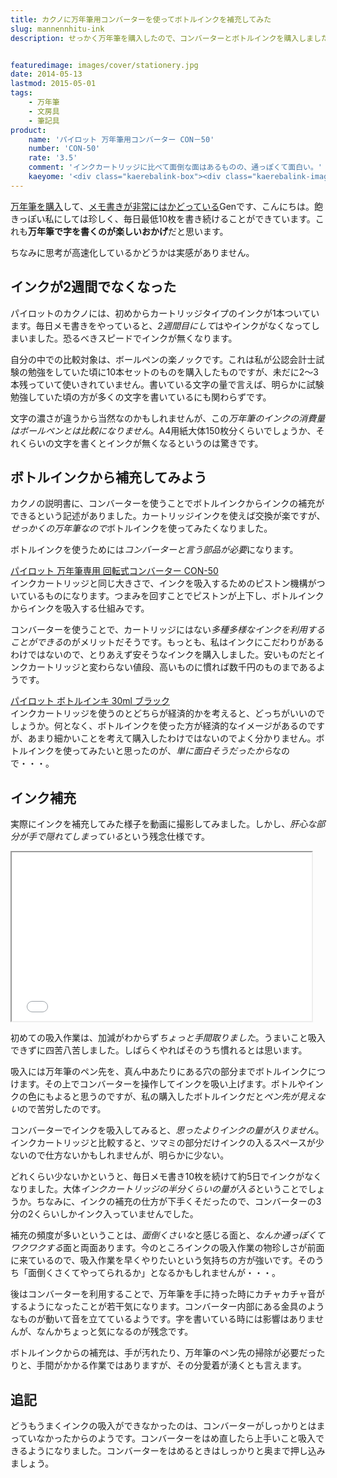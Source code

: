 ```yaml
---
title: カクノに万年筆用コンバーターを使ってボトルインクを補充してみた
slug: mannennhitu-ink
description: せっかく万年筆を購入したので、コンバーターとボトルインクを購入しました。初めてのインク吸入作業は加減がわからず苦労しました。手が汚れたり、インクを補充する手間が多くて面倒くさく感じることもありますが、通っぽい感じが味わえます。


featuredimage: images/cover/stationery.jpg
date: 2014-05-13
lastmod: 2015-05-01
tags: 
    - 万年筆
    - 文房具
    - 筆記具
product:
    name: 'パイロット 万年筆用コンバーター CON－50'
    number: 'CON-50'
    rate: '3.5'
    comment: 'インクカートリッジに比べて面倒な面はあるものの、通っぽくて面白い。'
    kaeyome: '<div class="kaerebalink-box"><div class="kaerebalink-image"><a href="https://www.amazon.co.jp/exec/obidos/ASIN/B0016YWJZ8/illusionspace-22/ref=nosim/" rel="nofollow" target="_blank"><img src="https://ecx.images-amazon.com/images/I/21ASgLWiHKL._SL160_.jpg" style="border: none;" /></a></div><div class="kaerebalink-info"><div class="kaerebalink-name"><a href="https://www.amazon.co.jp/exec/obidos/ASIN/B0016YWJZ8/illusionspace-22/ref=nosim/" rel="nofollow" target="_blank">パイロット 万年筆用コンバーター CON－50</a><div class="kaerebalink-powered-date">posted with <a href="https://kaereba.com" rel="nofollow" target="_blank">カエレバ</a></div></div><div class="kaerebalink-detail"> パイロット     </div><div class="kaerebalink-link1"><div class="shoplinkamazon"><a href="https://www.amazon.co.jp/gp/search?keywords=CON%81%7C50&__mk_ja_JP=%83J%83%5E%83J%83i&tag=illusionspace-22" rel="nofollow" target="_blank" title="アマゾン" >Amazonで購入</a></div><div class="shoplinkrakuten"><a href="https://hb.afl.rakuten.co.jp/hgc/0e95387f.f2aef20d.0e953880.25e412bd/?pc=http%3A%2F%2Fsearch.rakuten.co.jp%2Fsearch%2Fmall%2FCON%25EF%25BC%258D50%2F-%2Ff.1-p.1-s.1-sf.0-st.A-v.2%3Fx%3D0%26scid%3Daf_ich_link_urltxt%26m%3Dhttp%3A%2F%2Fm.rakuten.co.jp%2F" rel="nofollow" target="_blank" title="楽天市場" >楽天市場で購入</a></div></div></div><div class="booklink-footer" style="clear: left"></div></div>'
---
```


<a href="https://wantit.gcreate.jp/kakuno/" title="パイロットカクノ、これは確かに書くのが楽しくなる筆記具だ">万年筆を購入</a>して、<a href="https://wantit.gcreate.jp/zerosecondthinking/" title="ゼロ秒思考で頭の体操">メモ書きが非常にはかどっている</a>Genです、こんにちは。飽きっぽい私にしては珍しく、毎日最低10枚を書き続けることができています。これも<strong>万年筆で字を書くのが楽しいおかげ</strong>だと思います。

ちなみに思考が高速化しているかどうかは実感がありません。


## インクが2週間でなくなった


パイロットのカクノには、初めからカートリッジタイプのインクが1本ついています。毎日メモ書きをやっていると、<em>2週間目にして</em>はやインクがなくなってしまいました。恐るべきスピードでインクが無くなります。

自分の中での比較対象は、ボールペンの楽ノックです。これは私が公認会計士試験の勉強をしていた頃に10本セットのものを購入したものですが、未だに2〜3本残っていて使いきれていません。書いている文字の量で言えば、明らかに試験勉強していた頃の方が多くの文字を書いているにも関わらずです。

文字の濃さが違うから当然なのかもしれませんが、この<em>万年筆のインクの消費量はボールペンとは比較になりません</em>。A4用紙大体150枚分くらいでしょうか、それくらいの文字を書くとインクが無くなるというのは驚きです。


## ボトルインクから補充してみよう


カクノの説明書に、コンバーターを使うことでボトルインクからインクの補充ができるという記述がありました。カートリッジインクを使えば交換が楽ですが、<em>せっかくの万年筆なので</em>ボトルインクを使ってみたくなりました。

ボトルインクを使うためには<em>コンバーターと言う部品が必要</em>になります。

<div data-role="amazonjs" data-asin="B0018HGKNU" data-locale="JP" data-tmpl="" data-img-size="" class="asin_B0018HGKNU_JP_ amazonjs_item"><div class="amazonjs_indicator"><span class="amazonjs_indicator_img"></span><a class="amazonjs_indicator_title" href="#">パイロット 万年筆専用 回転式コンバーター CON-50</a><span class="amazonjs_indicator_footer"></span></div></div>
インクカートリッジと同じ大きさで、インクを吸入するためのピストン機構がついているものになります。つまみを回すことでピストンが上下し、ボトルインクからインクを吸入する仕組みです。

コンバーターを使うことで、カートリッジにはない<em>多種多様なインクを利用することができる</em>のがメリットだそうです。もっとも、私はインクにこだわりがあるわけではないので、とりあえず安そうなインクを購入しました。安いものだとインクカートリッジと変わらない値段、高いものに慣れば数千円のものまであるようです。

<div data-role="amazonjs" data-asin="B001MTA990" data-locale="JP" data-tmpl="" data-img-size="" class="asin_B001MTA990_JP_ amazonjs_item"><div class="amazonjs_indicator"><span class="amazonjs_indicator_img"></span><a class="amazonjs_indicator_title" href="#">パイロット ボトルインキ 30ml ブラック</a><span class="amazonjs_indicator_footer"></span></div></div>
インクカートリッジを使うのとどちらが経済的かを考えると、どっちがいいのでしょうか。何となく、ボトルインクを使った方が経済的なイメージがあるのですが、あまり細かいことを考えて購入したわけではないのでよく分かりません。ボトルインクを使ってみたいと思ったのが、<em>単に面白そうだったから</em>なので・・・。


## インク補充


実際にインクを補充してみた様子を動画に撮影してみました。しかし、<em>肝心な部分が手で隠れてしまっている</em>という残念仕様です。

<iframe width="480" height="270" src="//www.youtube.com/embed/JAIDgPL_mqM" allowfullscreen></iframe>

初めての吸入作業は、加減がわからず<em>ちょっと手間取りました</em>。うまいこと吸入できずに四苦八苦しました。しばらくやればそのうち慣れるとは思います。

吸入には万年筆のペン先を、真ん中あたりにある穴の部分までボトルインクにつけます。その上でコンバーターを操作してインクを吸い上げます。ボトルやインクの色にもよると思うのですが、私の購入したボトルインクだと<em>ペン先が見えない</em>ので苦労したのです。

コンバーターでインクを吸入してみると、<em>思ったよりインクの量が入りません</em>。インクカートリッジと比較すると、ツマミの部分だけインクの入るスペースが少ないので仕方ないかもしれませんが、明らかに少ない。

どれくらい少ないかというと、毎日メモ書き10枚を続けて約5日でインクがなくなりました。大体<em>インクカートリッジの半分くらいの量が入る</em>ということでしょうか。ちなみに、インクの補充の仕方が下手くそだったので、コンバーターの3分の2くらいしかインク入っていませんでした。

補充の頻度が多いということは、<em>面倒くさいな</em>と感じる面と、<em>なんか通っぽくてワクワクする</em>面と両面あります。今のところインクの吸入作業の物珍しさが前面に来ているので、吸入作業を早くやりたいという気持ちの方が強いです。そのうち「面倒くさくてやってられるか」となるかもしれませんが・・・。

後はコンバーターを利用することで、万年筆を手に持った時にカチャカチャ音がするようになったことが若干気になります。コンバーター内部にある金具のようなものが動いて音を立てているようです。字を書いている時には影響はありませんが、なんかちょっと気になるのが残念です。

ボトルインクからの補充は、手が汚れたり、万年筆のペン先の掃除が必要だったりと、手間がかかる作業ではありますが、その分愛着が湧くとも言えます。


## 追記


どうもうまくインクの吸入ができなかったのは、コンバーターがしっかりとはまっていなかったからのようです。コンバーターをはめ直したら上手いこと吸入できるようになりました。コンバーターをはめるときはしっかりと奥まで押し込みましょう。


  